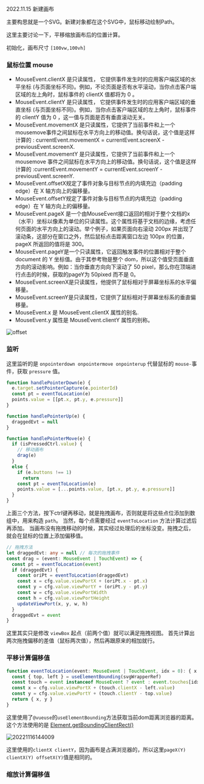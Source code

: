 2022.11.15 新建画布

主要构思就是一个SVG。新建对象都在这个SVG中，鼠标移动绘制Path。

这里主要讨论一下，平移缩放画布后的位置计算。

初始化，画布尺寸 `[100vw,100vh]`

### 鼠标位置 mouse

- MouseEvent.clientX 是只读属性， 它提供事件发生时的应用客户端区域的水平坐标 (与页面坐标不同)。例如，不论页面是否有水平滚动，当你点击客户端区域的左上角时，鼠标事件的 clientX 值都将为 0 。
- MouseEvent.clientY 是只读属性， 它提供事件发生时的应用客户端区域的垂直坐标 (与页面坐标不同)。例如，当你点击客户端区域的左上角时，鼠标事件的 clientY 值为 0 ，这一值与页面是否有垂直滚动无关。
- MouseEvent.movementX 是只读属性，它提供了当前事件和上一个mousemove事件之间鼠标在水平方向上的移动值。换句话说，这个值是这样计算的 : currentEvent.movementX = currentEvent.screenX - previousEvent.screenX.
- MouseEvent.movementY 是只读属性，它提供了当前事件和上一个 mousemove 事件之间鼠标在水平方向上的移动值。换句话说，这个值是这样计算的 :currentEvent.movementY = currentEvent.screenY - previousEvent.screenY.
- MouseEvent.offsetX规定了事件对象与目标节点的内填充边（padding edge）在 X 轴方向上的偏移量。
- MouseEvent.offsetY规定了事件对象与目标节点的内填充边（padding edge）在 Y 轴方向上的偏移量。
- MouseEvent.pageX 是一个由MouseEvent接口返回的相对于整个文档的x（水平）坐标以像素为单位的只读属性。这个属性将基于文档的边缘，考虑任何页面的水平方向上的滚动。举个例子，如果页面向右滚动 200px 并出现了滚动条，这部分在窗口之外，然后鼠标点击距离窗口左边 100px 的位置，pageX 所返回的值将是 300。
- MouseEvent.pageY是一个只读属性，它返回触发事件的位置相对于整个 document 的 Y 坐标值。由于其参考物是整个 dom，所以这个值受页面垂直方向的滚动影响。例如：当你垂直方向向下滚动了 50 pixel，那么你在顶端进行点击的时候，获取的pageY为 50pixed 而不是 0。
- MouseEvent.screenX是只读属性，他提供了鼠标相对于屏幕坐标系的水平偏移量。
- MouseEvent.screenY是只读属性，它提供了鼠标相对于屏幕坐标系的垂直偏移量。
- MouseEvent.x 是 MouseEvent.clientX 属性的别名.
- MouseEvent.y 属性是 MouseEvent.clientY 属性的别称。

![offset](https://cdn.jsdelivr.net/gh/pinky-pig/pic-bed/imagesoffset.png)

### 监听 

这里监听的是 `onpointerdown onpointermove onpointerup` 代替鼠标的 `mouse-`事件，获取 `pressure` 值。

```ts
function handlePointerDown(e) {
  e.target.setPointerCapture(e.pointerId)
  const pt = eventToLocation(e)
  points.value = [[pt.x, pt.y, e.pressure]]
}

function handlePointerUp(e) {
  draggedEvt = null
}

function handlePointerMove(e) {
  if (isPressedCtrl.value) {
    // 移动画布
    drag(e)
  }
  else {
    if (e.buttons !== 1)
      return
    const pt = eventToLocation(e)
    points.value = [...points.value, [pt.x, pt.y, e.pressure]]
  }
}
```

上面三个方法，按下ctrl键再移动，就是拖拽画布，否则就是将这些点位添加到数组中，用来构造 `path`。
当然，每个点需要经过 `eventToLocation` 方法计算过滤后再添加。
当画布没有拖拽移动的时候，其实经过处理后的坐标没变。拖拽之后，就会在鼠标的位置上添加偏移值。

```ts
// 拖拽方法
let draggedEvt: any = null // 每次的拖拽事件
const drag = (event: MouseEvent | TouchEvent) => {
  const pt = eventToLocation(event)
  if (draggedEvt) {
    const oriPt = eventToLocation(draggedEvt)
    const x = cfg.value.viewPortX + (oriPt.x - pt.x)
    const y = cfg.value.viewPortY + (oriPt.y - pt.y)
    const w = cfg.value.viewPortWidth
    const h = cfg.value.viewPortHeight
    updateViewPort(x, y, w, h)
  }
  draggedEvt = event
}
```

这里其实只是修改 `viewBox` 起点（前两个值）就可以满足拖拽视图。
首先计算出两次拖拽偏移的差值（鼠标两次值），然后再跟原来的相加就行。

### 平移计算偏移值

```ts
function eventToLocation(event: MouseEvent | TouchEvent, idx = 0): { x: number; y: number } {
  const { top, left } = useElementBounding(svgWrapperRef)
  const touch = event instanceof MouseEvent ? event : event.touches[idx]
  const x = cfg.value.viewPortX + (touch.clientX - left.value)
  const y = cfg.value.viewPortY + (touch.clientY - top.value)
  return { x, y }
}
```

这里使用了`@vueuse`的`useElementBounding`方法获取当前dom距离浏览器的距离。这个方法使用的是
[Element.getBoundingClientRect()](https://developer.mozilla.org/en-US/docs/Web/API/Element/getBoundingClientRect)

![20221116144009](https://cdn.jsdelivr.net/gh/pinky-pig/pic-bed/images20221116144009.png)

这里使用的`clientX clientY`，因为画布是占满浏览器的，所以这里`pageX(Y) clientX(Y) offsetX(Y)`值是相同的。

### 缩放计算偏移值
